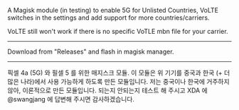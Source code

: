 A Magisk module (in testing) to enable 5G for Unlisted Countries, VoLTE switches in the settings and add support for more countries/carriers.

VoLTE still won't work if there is no specific VoTLE mbn file for your carrier.

----------------------------------------------------------
Download from "Releases" and flash in magisk manager.

----------------------------------------------------------

픽셀 4a (5G) 와 필셀 5 를 위한 매지스크 모듈.
이 모듈은 위 기기를 중국과 한국 (+ 더 많은 나라)에서 사용 가능하게 하도록 만든 모듈입니다. 
저는 중국이나 한국에 거주하지 않아, 이론적으로 만든 모듈입니다.
되는지 안되는지 테스트 해 주시고 XDA 에 @swangjang 에 답변해 주시면 감사하겠습니다.
